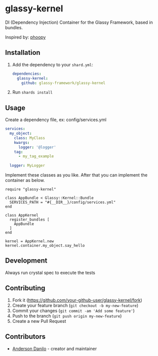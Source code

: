 # glassy-kernel

DI (Dependency Injection) Container for the Glassy Framework, based in bundles.

Inspired by: [phoopy](https://github.com/phoopy/phoopy)

## Installation

1. Add the dependency to your `shard.yml`:

   ```yaml
   dependencies:
     glassy-kernel:
       github: glassy-framework/glassy-kernel
   ```

2. Run `shards install`

## Usage

Create a dependency file, ex: config/services.yml
```yml
services:
  my_object:
    class: MyClass
    kwargs:
      logger: '@logger'
    tag:
      - my_tag_example
  
  logger: MyLogger
```

Implement these classes as you like. After that you can implement the container as below.

```crystal
require "glassy-kernel"

class AppBundle < Glassy::Kernel::Bundle
  SERVICES_PATH = "#{__DIR__}/config/services.yml"
end

class AppKernel
  register_bundles [
    AppBundle
  ]
end

kernel = AppKernel.new
kernel.container.my_object.say_hello
```

## Development

Always run crystal spec to execute the tests

## Contributing

1. Fork it (<https://github.com/your-github-user/glassy-kernel/fork>)
2. Create your feature branch (`git checkout -b my-new-feature`)
3. Commit your changes (`git commit -am 'Add some feature'`)
4. Push to the branch (`git push origin my-new-feature`)
5. Create a new Pull Request

## Contributors

- [Anderson Danilo](https://github.com/andersondanilo) - creator and maintainer
